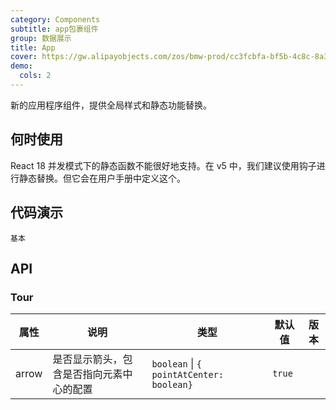 ```yaml
---
category: Components
subtitle: app包裹组件
group: 数据展示
title: App
cover: https://gw.alipayobjects.com/zos/bmw-prod/cc3fcbfa-bf5b-4c8c-8a3d-c3f8388c75e8.svg
demo:
  cols: 2
---
```


新的应用程序组件，提供全局样式和静态功能替换。

## 何时使用

React 18 并发模式下的静态函数不能很好地支持。在 v5 中，我们建议使用钩子进行静态替换。但它会在用户手册中定义这个。

## 代码演示

<!-- prettier-ignore -->
<code src="./demo/basic.tsx">基本</code>

## API

### Tour

| 属性 | 说明 | 类型 | 默认值 | 版本 |
| --- | --- | --- | --- | --- |
| arrow | 是否显示箭头，包含是否指向元素中心的配置 | `boolean` \| `{ pointAtCenter: boolean}` | `true` |  |
